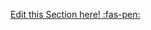 <!-- DO NOT DELETE THIS LINK --> 
[Edit this Section here! :fas-pen:](https://github.com/nus-cs2030/1920-s2/edit/master/contents/textbook/lecture03/lsp/explanation.md)
<!-- DO NOT DELETE THIS LINK --> 